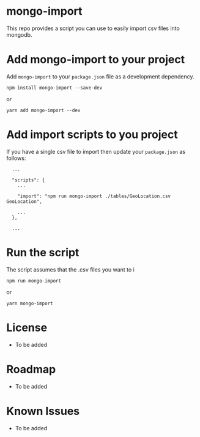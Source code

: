 # mongo-import

This repo provides a script you can use to easily import csv files into mongodb.

# Add mongo-import to your project

Add `mongo-import` to your `package.json` file as a development dependency.

```
npm install mongo-import --save-dev
```

or

```
yarn add mongo-import --dev
```

# Add import scripts to you project

If you have a single csv file to import then update your `package.json` as follows:

```
  ...

  "scripts": {
    ...

    "import": "npm run mongo-import ./tables/GeoLocation.csv GeoLocation",

    ...
  },

  ...
```

# Run the script

The script assumes that the .csv files you want to i

```
npm run mongo-import
```

or

```
yarn mongo-import
```

# License
- To be added

# Roadmap
- To be added

# Known Issues
- To be added
